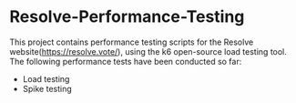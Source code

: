 # Resolve-Performance-Testing
 This project contains performance testing scripts for the Resolve website(https://resolve.vote/), using the k6 open-source load testing tool.
 The following performance tests have been conducted so far:
 - Load testing
 - Spike testing
